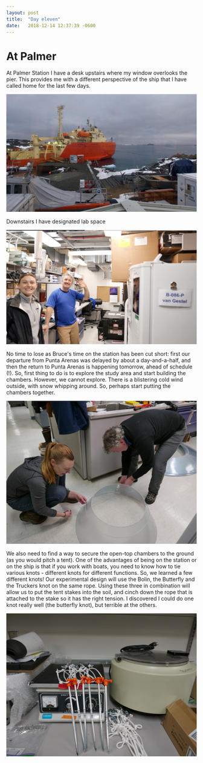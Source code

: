 ```yaml
---
layout: post
title:  "Day eleven"
date:   2018-12-14 12:37:39 -0600
---
```

# At Palmer
At Palmer Station I have a desk upstairs where my window overlooks the pier. This provides me with a different perspective of the ship that I have called home for the last few days.

![View from my office window](/assets/blog_photos/181214/p1060283.jpg)

Downstairs I have designated lab space

![My lab](/assets/blog_photos/181214/20181214screenshot.jpg)

No time to lose as Bruce's time on the station has been cut short: first our departure from Punta Arenas was delayed by about a day-and-a-half, and then the return to Punta Arenas is happening tomorrow, ahead of schedule (!). So, first thing to do is to explore the study area and start building the chambers. However, we cannot explore. There is a blistering cold wind outside, with snow whipping around. So, perhaps start putting the chambers together. 

![Open-top chamber](/assets/blog_photos/181214/p1060280.jpg)

We also need to find a way to secure the open-top chambers to the ground (as you would pitch a tent). One of the advantages of being on the station or on the ship is that if you work with boats, you need to know how to tie various knots - different knots for different functions. So, we learned a few different knots! Our experimental design will use the Bolin, the Butterfly and the Truckers knot on the same rope. Using these three in combination will allow us to put the tent stakes into the soil, and cinch down the rope that is attached to the stake so it has the right tension. I discovered I could do one knot really well (the butterfly knot), but terrible at the others.

![Knots](/assets/blog_photos/181214/p1060282.jpg)
